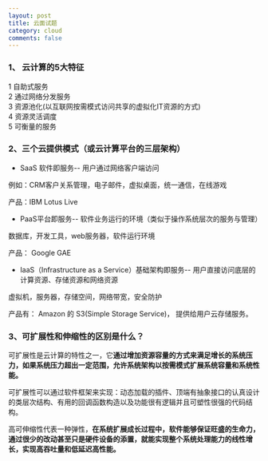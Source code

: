 ```yaml
---
layout: post
title: 云面试题
category: cloud
comments: false
---
```

### 1、 云计算的5大特征
1 自助式服务  
2 通过网络分发服务  
3 资源池化(以互联网按需模式访问共享的虚拟化IT资源的方式)  
4 资源灵活调度  
5 可衡量的服务

### 2、三个云提供模式（或云计算平台的三层架构）
- SaaS 软件即服务-- 用户通过网络客户端访问

例如：CRM客户关系管理，电子邮件，虚拟桌面，统一通信，在线游戏

产品：IBM Lotus Live

- PaaS平台即服务-- 软件业务运行的环境（类似于操作系统层次的服务与管理）

数据库，开发工具，web服务器，软件运行环境

产品： Google GAE

- IaaS（Infrastructure as a Service）基础架构即服务-- 用户直接访问底层的计算资源、存储资源和网络资源  

虚拟机，服务器，存储空间，网络带宽，安全防护

产品有： Amazon 的 S3(Simple Storage Service)， 提供给用户云存储服务。

### 3、可扩展性和伸缩性的区别是什么？

可扩展性是云计算的特性之一，它**通过增加资源容量的方式来满足增长的系统压力，如果系统压力超出一定范围，允许系统架构以按需模式扩展系统容量和系统性能。**  

可扩展性可以通过软件框架来实现：动态加载的插件、顶端有抽象接口的认真设计的类层次结构、有用的回调函数构造以及功能很有逻辑并且可塑性很强的代码结构。

高可伸缩性代表一种弹性，**在系统扩展成长过程中，软件能够保证旺盛的生命力，通过很少的改动甚至只是硬件设备的添置，就能实现整个系统处理能力的线性增长，实现高吞吐量和低延迟高性能。**